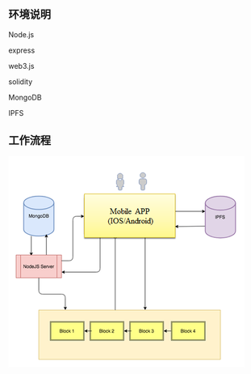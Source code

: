 ## 环境说明

Node.js 

express 

web3.js 

solidity

MongoDB

IPFS

## 工作流程
![](https://github.com/IMRFeng/autohash/blob/master/UBI4_api/public/6.png)
